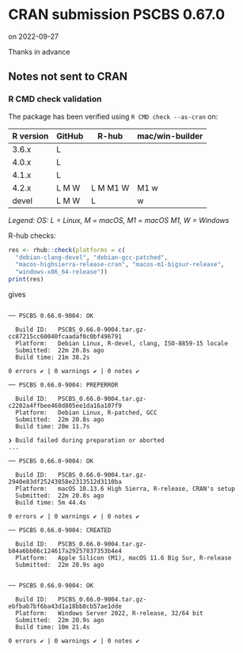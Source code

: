 # CRAN submission PSCBS 0.67.0

on 2022-09-27

Thanks in advance


## Notes not sent to CRAN

### R CMD check validation

The package has been verified using `R CMD check --as-cran` on:

| R version     | GitHub | R-hub    | mac/win-builder |
| ------------- | ------ | -------- | --------------- |
| 3.6.x         | L      |          |                 |
| 4.0.x         | L      |          |                 |
| 4.1.x         | L      |          |                 |
| 4.2.x         | L M W  | L M M1 W | M1 w            |
| devel         | L M W  | L        |    w            |

_Legend: OS: L = Linux, M = macOS, M1 = macOS M1, W = Windows_


R-hub checks:

```r
res <- rhub::check(platforms = c(
  "debian-clang-devel", "debian-gcc-patched",
  "macos-highsierra-release-cran", "macos-m1-bigsur-release",
  "windows-x86_64-release"))
print(res)
```

gives

```

── PSCBS 0.66.0-9004: OK

  Build ID:   PSCBS_0.66.0-9004.tar.gz-cc87215cc60040fcaadaf0c0bf496791
  Platform:   Debian Linux, R-devel, clang, ISO-8859-15 locale
  Submitted:  22m 20.8s ago
  Build time: 21m 38.2s

0 errors ✔ | 0 warnings ✔ | 0 notes ✔

── PSCBS 0.66.0-9004: PREPERROR

  Build ID:   PSCBS_0.66.0-9004.tar.gz-c2202a4ffbee460d805ee1da16a107f9
  Platform:   Debian Linux, R-patched, GCC
  Submitted:  22m 20.8s ago
  Build time: 20m 11.7s

❯ Build failed during preparation or aborted
...

── PSCBS 0.66.0-9004: OK

  Build ID:   PSCBS_0.66.0-9004.tar.gz-2940e83df25243858e2313512d3110ba
  Platform:   macOS 10.13.6 High Sierra, R-release, CRAN's setup
  Submitted:  22m 20.8s ago
  Build time: 5m 44.4s

0 errors ✔ | 0 warnings ✔ | 0 notes ✔

── PSCBS 0.66.0-9004: CREATED

  Build ID:   PSCBS_0.66.0-9004.tar.gz-b84a6bb86c124617a29257837353b4e4
  Platform:   Apple Silicon (M1), macOS 11.6 Big Sur, R-release
  Submitted:  22m 20.9s ago


── PSCBS 0.66.0-9004: OK

  Build ID:   PSCBS_0.66.0-9004.tar.gz-ebfbab7bf6ba43d1a18bb8cb57ae1dde
  Platform:   Windows Server 2022, R-release, 32/64 bit
  Submitted:  22m 20.9s ago
  Build time: 10m 21.4s

0 errors ✔ | 0 warnings ✔ | 0 notes ✔
```
